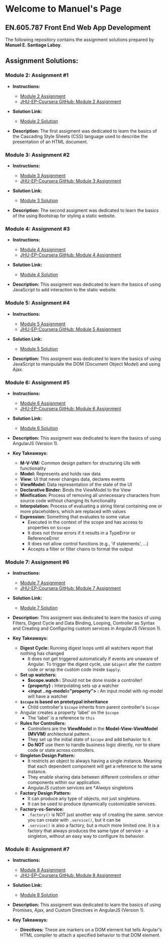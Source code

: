 # Welcome to Manuel's Page

## EN.605.787 Front End Web App Development

The following repository contains the assignment solutions prepared by **Manuel E. Santiago Laboy**.

## Assignment Solutions:
### Module 2: Assignment #1

- **Instructions:**
    - [Module 2 Assignment](https://ychaikin.github.io/jhu-ajax-course/Module2)
    - [JHU-EP-Coursera GitHub: Module 2 Assignment](https://github.com/jhu-ep-coursera/fullstack-course4/blob/master/assignments/assignment2/Assignment-2.md)

- **Solution Link:**
    - [Module 2 Solution](https://manuelsanti1986.github.io/jhu-front-end-dev/module2-solution)

- **Description:** The first assigment was dedicated to learn the basics of the Cascading Style Sheets (CSS) language used to describe the presentation of an HTML document.


### Module 3: Assignment #2

- **Instructions:**
    - [Module 3 Assignment](https://ychaikin.github.io/jhu-ajax-course/Module3)
    - [JHU-EP-Coursera GitHub: Module 3 Assignment](https://github.com/jhu-ep-coursera/fullstack-course4/blob/master/assignments/assignment3/Assignment-3.md)

- **Solution Link:**
    - [Module 3 Solution](https://manuelsanti1986.github.io/jhu-front-end-dev/module3-solution)

- **Description:** The second assigment was dedicated to learn the basics of the using Bootstrap for styling a static website.

### Module 4: Assignment #3

- **Instructions:**
    - [Module 4 Assignment](https://ychaikin.github.io/jhu-ajax-course/Module4)
    - [JHU-EP-Coursera GitHub: Module 4 Assignment](https://github.com/jhu-ep-coursera/fullstack-course4/blob/master/assignments/assignment4/Assignment-4.md)

- **Solution Link:**
    - [Module 4 Solution](https://manuelsanti1986.github.io/jhu-front-end-dev/module4-solution)

- **Description:** This assigment was dedicated to learn the basics of using JavaScript to add interaction to the static website.

### Module 5: Assignment #4

- **Instructions:**
    - [Module 5 Assignment](https://ychaikin.github.io/jhu-ajax-course/Module5)
    - [JHU-EP-Coursera GitHub: Module 5 Assignment](https://github.com/jhu-ep-coursera/fullstack-course4/blob/master/assignments/assignment5/Assignment-5.md)

- **Solution Link:**
    - [Module 5 Solution](https://manuelsanti1986.github.io/jhu-front-end-dev/module5-solution)

- **Description:** This assigment was dedicated to learn the basics of using JavaScript to manipulate the DOM (Document Object Model) and using Ajax.

### Module 6: Assignment #5

- **Instructions:**
    - [Module 6 Assignment](https://ychaikin.github.io/jhu-ajax-course/Module6)
    - [JHU-EP-Coursera GitHub: Module 6 Assignment](https://github.com/jhu-ep-coursera/fullstack-course5/blob/master/assignments/assignment1/Assignment-1.md)

- **Solution Link:**
    - [Module 6 Solution](https://manuelsanti1986.github.io/jhu-front-end-dev/mod1_solution)

- **Description:** This assigment was dedicated to learn the basics of using AngularJS (Version 1).

- **Key Takeaways:**
    - **M-V-VM:** Common design pattern for structuring UIs with functionality
    - **Model:** Represents and holds raw data
    - **View:** UI that never changes data, declares events
    - **ViewModel:** Data representation of the state of the UI
    - **Declarative Binder:** Binds the ViewModel to the View
    - **Minification:** Process of removing all unnecessary characters from source code without changing its functionality
    - **Interpolation:** Process of evaluating a string literal containing one or more placeholders, which are replaced with values
    - **Expression:** Something that evaluates to some value
        - Executed in the context of the scope and has access to properties on `$scope`
        - It does not throw errors if it results in a TypeError or ReferenceError
        - It does not allow control functions (e.g., 'if statements', ...)
        - Accepts a filter or filter chains to format the output

### Module 7: Assignment #6

- **Instructions:**
    - [Module 7 Assignment](https://ychaikin.github.io/jhu-ajax-course/Module7)
    - [JHU-EP-Coursera GitHub: Module 7 Assignment](https://github.com/jhu-ep-coursera/fullstack-course5/blob/master/assignments/assignment2/Assignment-2.md)

- **Solution Link:**
    - [Module 7 Solution](https://manuelsanti1986.github.io/jhu-front-end-dev/mod2_solution)

- **Description:** This assigment was dedicated to learn the basics of using Filters, Digest Cycle and Data Binding, Looping, Controller as Syntax and Creating and Configuring custom services in AngularJS (Version 1).

- **Key Takeaways:**
    - **Digest Cycle:** Running digest loops until all watchers report that nothing has changed
        - It does not get triggered automatically if events are unaware of Angular. To trigger the digest cycle, use `$digest` afer the custom code or wrap the custom code inside `$apply`.
    - **Set up watchers:**
        - **$scope.watch :** Should not be done inside a controller!
        - **{property} :** Interpolating sets up a watcher
        - **<input ..ng-model="property"> :** An input model with ng-model will have a watcher
    - **`$scope` is based on prototypal inheritance**
        - Child controller's `$scope` inherits from parent controller's `$scope`
    - Angular creates a property 'label' on the `$scope`
        - The 'label' is a reference to `this`
    - **Rules for Controllers:**
        - Controllers are the **ViewModel** in the **Model-View-ViewModel (MVVM)** architectural pattern.
        - They set up the initial state of `$scope` and add behavior to it.
        - **Do NOT** use them to handle business logic directly, nor to share code or state across controllers.
    - **Singleton Design Pattern:**
        - It restricts an object to always having a single instance. Meaning that each dependent component will get a reference to the same instance.
        - They enable sharing data between different controllers or other components within our application.
        - AngularJS custom services are **Always* singletons
    - **Factory Design Pattern:**
        - It can produce any type of objects, not just singletons.
        - It can be used to produce dynamically customizable services.
    - **Factory-vs-Service:**
        - `.factory()` is NOT just another way of creating the same. service you can create with `.service()`, but it can be
        - `.service()` is also a factory, but a much more limited one. It is a factory that always produces the same type of service - a singleton, without an easy way to configure its behavior.


### Module 8: Assignment #7

- **Instructions:**
    - [Module 8 Assignment](https://ychaikin.github.io/jhu-ajax-course/Module8)
    - [JHU-EP-Coursera GitHub: Module 8 Assignment](https://github.com/jhu-ep-coursera/fullstack-course5/blob/master/assignments/assignment3/Assignment-3.md)

- **Solution Link:**
    - [Module 8 Solution](https://manuelsanti1986.github.io/jhu-front-end-dev/mod3_solution)

- **Description:** This assigment was dedicated to learn the basics of using Promises, Ajax, and Custom Directives in AngularJS (Version 1).

- **Key Takeaways:**
    - **Directives:** These are markers on a DOM element hat tells Angular's HTML compiler to attach a specified behavior to that DOM element.

